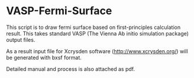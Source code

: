 # VASP-Fermi-Surface
This script is to draw fermi surface based on first-principles calculation result. This takes standard VASP (The Vienna Ab initio simulation package) output files.

As a result input file for Xcrysden software (http://www.xcrysden.org/) will be generated with bxsf format.

Detailed manual and process is also attached as pdf.

